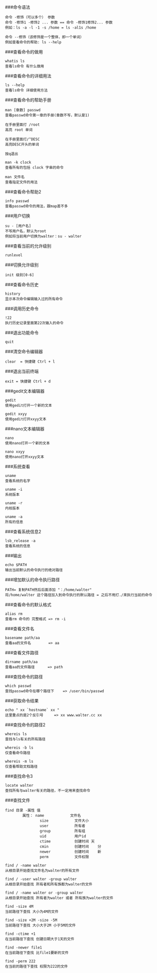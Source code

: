 ###命令语法
```
命令 -修饰（可以多个） 参数
命令 -修饰1 -修饰2 ... 参数 == 命令 -修饰1修饰2... 参数
例如：ls -a -l -1 -s /home = ls -al1s /home

命令 --修饰（该修饰是一个整体，即一个单词）
例如查看命令的帮助: ls --help
```

###查看命令的做用
```
whatis ls
查看ls命令 有什么做用
```

###查看命令的详细用法
```
ls --help
查看ls命令 详细使用方法
```

###查看命令的帮助手册
```
man [章数] passwd 
查看passwd命令第一章的手册(章数不写，默认是1)

在手册里面打 /root
高亮 root 单词

在手册里面打/^DESC
高亮DESC开头的单词

按q退出

man -k clock
查看所有的包括 clock 字串的命令

man 文件名
查看指定文件的用法
```

###查看命令帮助2
```
info passwd
查看passwd命令的用法，跟map差不多
```

###用户切换
```
su - [用户名]
不写用户名，默认为root
例如将当前用户切换为walter：su - walter
```

###查看当前的允许级别
```
runlevel
```

###切换允许级别
```
init 级别[0-6]
```

###查看命令历史
```
history
显示本次命令编辑输入过的所有命令
```

###调用历史命令
```
!22
执行历史记录里面第22次输入的命令
```

###退出功能命令
```
quit
```

###清空命令编辑器
```
clear  = 快捷键 Ctrl + l
```

###退出当前终端
```
exit = 快捷键 Ctrl + d
```

###gedit文本编辑器
```
gedit
使用gedit打开一个新的文本

gedit xxyy
使用gedit打开xxyy文本
```

###nano文本编辑器
```
nano
使用nano打开一个新的文本

nano xxyy
使用nano打开xxyy文本
```

###系统查看
```
uname
查看系统的名字

uname -i
系统版本

uname -r 
内核版本

uname -a
所有的信息
```

###查看系统信息2
```
lsb_release -a
查看系统的信息
```

###输出
```
echo $PATH
输出当前默认的命令执行的绝对路径
```

###增加默认的命令执行路径
```
PATH= 复制PATH然后后面添加 "：/home/walter"
将/home/walter 这个路径加入到命令执行的默认路径 = 之后不用打./来执行当前的命令
```

###查看命令的默认格式
```
alias rm
查看rm 命令的 完整格式 => rm -i
```

###查看文件名
```
basename path/aa
查看aa的文件名        => aa
```

###查看文件路径
```
dirname path/aa
查看aa的文件路径      => path  
```

###查找命令的路径
```
which passwd
查找passwd命令在哪个路径下 	=> /user/bin/passwd
```

###获取命令结果
```
echo " xx `hostname` xx "
这里重点的是2个反引号		=> xx www.walter.cc xx
```

###查找命令的路径2
```
whereis ls
查找与ls有关的所有路径

whereis -b ls
仅查看命令路径

whereis -m ls
仅查看帮助文档路径
```

###查找命令3
```
locate walter
查找所有与walter有关的路径，不一定用来查找命令
```

###查找文件
```
find 目录 -属性 值 
		属性：	name			文件名
				size			文件大小
				user			所有者
				group			所有组
				uid				用户id
				ctime			创建时间 天
				cmin		   	创建时间	分
				newer			创建时间	新
				perm			文件权限

find / -name walter
从根目录开始查找文件名为walter的所有文件

find / -user walter -group walter
从根目录开始查找 所有者和所有族都为walter的文件 

find / -name walter or -group walter
从根目录开始查找 所有者为walter 或者 所有族为walter的文件

find -size 4M
当前路径下查找 大小为4M的文件

find -size +2M -size -5M
当前路径下查找 大小大于2M 小于5M的文件

find -ctime +1
在当前路径下查找 创建日期大于1天的文件

find -newer file1
在当前路径下查找 比file1要新的文件

find -perm 222
在当前的路径下查找 权限为222的文件
```